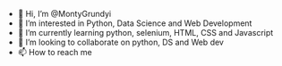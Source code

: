 - 👋 Hi, I’m @MontyGrundyi
- 👀 I’m interested in Python, Data Science and Web Development
- 🌱 I’m currently learning python, selenium, HTML, CSS and Javascript
- 💞️ I’m looking to collaborate on python, DS and Web dev
- 📫 How to reach me 

<!---
MontyGrundyi/MontyGrundyi is a ✨ special ✨ repository because its `README.md` (this file) appears on your GitHub profile.
You can click the Preview link to take a look at your changes.
--->
